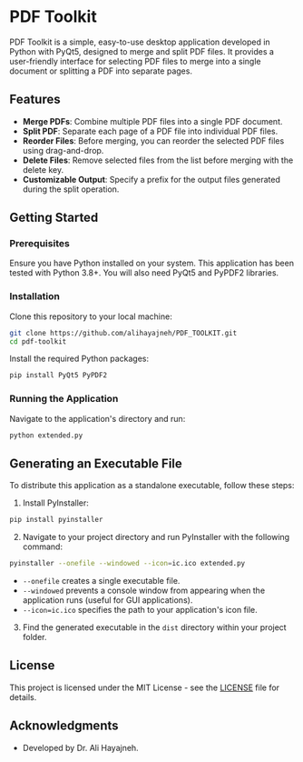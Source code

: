# PDF Toolkit

PDF Toolkit is a simple, easy-to-use desktop application developed in Python with PyQt5, designed to merge and split PDF files. It provides a user-friendly interface for selecting PDF files to merge into a single document or splitting a PDF into separate pages.

## Features

- **Merge PDFs**: Combine multiple PDF files into a single PDF document.
- **Split PDF**: Separate each page of a PDF file into individual PDF files.
- **Reorder Files**: Before merging, you can reorder the selected PDF files using drag-and-drop.
- **Delete Files**: Remove selected files from the list before merging with the delete key.
- **Customizable Output**: Specify a prefix for the output files generated during the split operation.

## Getting Started

### Prerequisites

Ensure you have Python installed on your system. This application has been tested with Python 3.8+. You will also need PyQt5 and PyPDF2 libraries.

### Installation

Clone this repository to your local machine:

```bash
git clone https://github.com/alihayajneh/PDF_TOOLKIT.git
cd pdf-toolkit
```

Install the required Python packages:

```bash
pip install PyQt5 PyPDF2
```

### Running the Application

Navigate to the application's directory and run:

```bash
python extended.py
```

## Generating an Executable File

To distribute this application as a standalone executable, follow these steps:

1. Install PyInstaller:

```bash
pip install pyinstaller
```

2. Navigate to your project directory and run PyInstaller with the following command:

```bash
pyinstaller --onefile --windowed --icon=ic.ico extended.py
```

- `--onefile` creates a single executable file.
- `--windowed` prevents a console window from appearing when the application runs (useful for GUI applications).
- `--icon=ic.ico` specifies the path to your application's icon file.

3. Find the generated executable in the `dist` directory within your project folder.

## License

This project is licensed under the MIT License - see the [LICENSE](LICENSE) file for details.

## Acknowledgments

- Developed by Dr. Ali Hayajneh.
